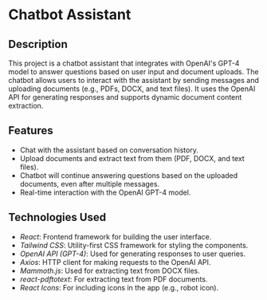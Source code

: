 # Chatbot Assistant

## Description

This project is a chatbot assistant that integrates with OpenAI's GPT-4 model to answer questions based on user input and document uploads. The chatbot allows users to interact with the assistant by sending messages and uploading documents (e.g., PDFs, DOCX, and text files). It uses the OpenAI API for generating responses and supports dynamic document content extraction.

## Features

- Chat with the assistant based on conversation history.
- Upload documents and extract text from them (PDF, DOCX, and text files).
- Chatbot will continue answering questions based on the uploaded documents, even after multiple messages.
- Real-time interaction with the OpenAI GPT-4 model.

## Technologies Used

- *React*: Frontend framework for building the user interface.
- *Tailwind CSS*: Utility-first CSS framework for styling the components.
- *OpenAI API (GPT-4)*: Used for generating responses to user queries.
- *Axios*: HTTP client for making requests to the OpenAI API.
- *Mammoth.js*: Used for extracting text from DOCX files.
- *react-pdftotext*: For extracting text from PDF documents.
- *React Icons*: For including icons in the app (e.g., robot icon).
